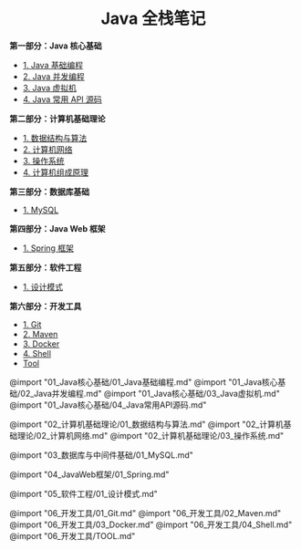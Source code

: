 <h1 id="BOOK" align="center">Java 全栈笔记</h1>

**第一部分：Java 核心基础**
- [1. Java 基础编程](#Java基础编程)
- [2. Java 并发编程](#Java并发编程)
- [3. Java 虚拟机](#Java虚拟机)
- [4. Java 常用 API 源码](#Java常用API源码)

**第二部分：计算机基础理论**
- [1. 数据结构与算法](#数据结构与算法)
- [2. 计算机网络](#计算机网络)
- [3. 操作系统](#操作系统)
- [4. 计算机组成原理](#计算机组成原理)

**第三部分：数据库基础**
- [1. MySQL](#MySQL)

**第四部分：Java Web 框架**
- [1. Spring 框架](#Spring)

**第五部分：软件工程**
- [1. 设计模式](#设计模式)

**第六部分：开发工具**
- [1. Git](#Git)
- [2. Maven](#Maven)
- [3. Docker](#Docker)
- [4. Shell](#Shell)
- [Tool](#Tool)


@import "01_Java核心基础/01_Java基础编程.md"
@import "01_Java核心基础/02_Java并发编程.md"
@import "01_Java核心基础/03_Java虚拟机.md"
@import "01_Java核心基础/04_Java常用API源码.md"

@import "02_计算机基础理论/01_数据结构与算法.md"
@import "02_计算机基础理论/02_计算机网络.md"
@import "02_计算机基础理论/03_操作系统.md"

@import "03_数据库与中间件基础/01_MySQL.md"

@import "04_JavaWeb框架/01_Spring.md"

@import "05_软件工程/01_设计模式.md"

@import "06_开发工具/01_Git.md"
@import "06_开发工具/02_Maven.md"
@import "06_开发工具/03_Docker.md"
@import "06_开发工具/04_Shell.md"
@import "06_开发工具/TOOL.md"
